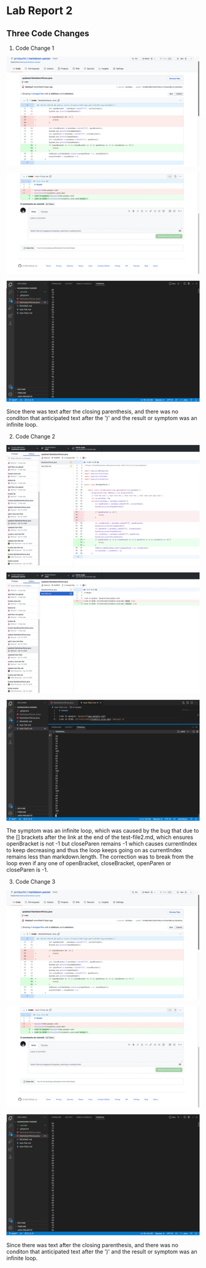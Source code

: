 # Lab Report 2

## Three Code Changes

1. Code Change 1

![Change 1:](https://github.com/jemilparikh/Cse15L-LabReports/blob/4eaf6d524b294389951beeb8b6696babe49b5bf3/Screen%20Shot%202022-04-24%20at%2011.08.51%20PM.png)

![Failure-Inducing Input in Test File:](https://github.com/jemilparikh/Cse15L-LabReports/blob/af367c34af54f301f0b8943ec0bd43e0fd55d775/Screen%20Shot%202022-04-24%20at%2011.29.27%20PM.png)

![Symptom:](https://github.com/jemilparikh/Cse15L-LabReports/blob/f58c374f0b2c92523b61d5a7f2c13cb22227db89/Screen%20Shot%202022-04-24%20at%2011.52.40%20PM.png)

Since there was text after the closing parenthesis, and there was no conditon that anticipated text after the ')' and the result or symptom was an infinite loop.

2. Code Change 2

![Change 2:](https://github.com/jemilparikh/Cse15L-LabReports/blob/ae674e31eb28ceee9153a34e32d76886dfe5f357/Screen%20Shot%202022-04-25%20at%201.59.26%20AM.png)

![Failure-Inducing Input in Test File:](https://github.com/jemilparikh/Cse15L-LabReports/blob/3669717300f57892c1366de3b516ceda11f3c587/Screen%20Shot%202022-04-25%20at%201.56.43%20AM.png)

![Symptom:](https://github.com/jemilparikh/Cse15L-LabReports/blob/511894c1360f05506781654ba3695d8b922edfe7/Screen%20Shot%202022-04-25%20at%202.05.03%20AM.png)

The symptom was an infinite loop, which was caused by the bug that due to the [] brackets after the link at the end of the test-file2.md, which ensures openBracket is not -1 but closeParen remains -1 which causes currentIndex to keep decreasing and thus the loop keeps going on as currentIndex remains less than markdown.length. The correction was to break from the loop even if any one of openBracket, closeBracket, openParen or closeParen is -1.

3. Code Change 3

![Change 3:](https://github.com/jemilparikh/Cse15L-LabReports/blob/4eaf6d524b294389951beeb8b6696babe49b5bf3/Screen%20Shot%202022-04-24%20at%2011.08.51%20PM.png)

![Failure-Inducing Input in Test File:](https://github.com/jemilparikh/Cse15L-LabReports/blob/af367c34af54f301f0b8943ec0bd43e0fd55d775/Screen%20Shot%202022-04-24%20at%2011.29.27%20PM.png)

![Symptom:](https://github.com/jemilparikh/Cse15L-LabReports/blob/f58c374f0b2c92523b61d5a7f2c13cb22227db89/Screen%20Shot%202022-04-24%20at%2011.52.40%20PM.png)

Since there was text after the closing parenthesis, and there was no conditon that anticipated text after the ')' and the result or symptom was an infinite loop.





